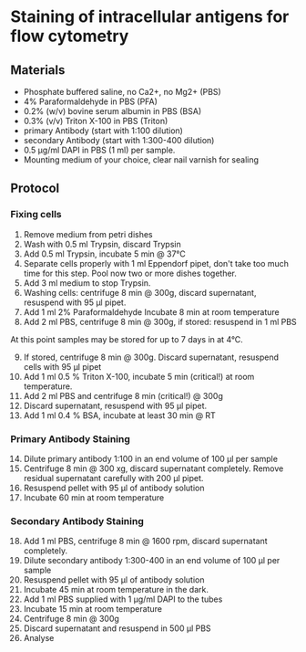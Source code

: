 Staining of intracellular antigens for flow cytometry
=====================================================

Materials
---------

* Phosphate buffered saline, no Ca2+, no Mg2+ (PBS)
* 4% Paraformaldehyde in PBS (PFA)
* 0.2% (w/v) bovine serum albumin in PBS (BSA)
* 0.3% (v/v) Triton X-100 in PBS (Triton)
* primary Antibody (start with 1:100 dilution)
* secondary Antibody (start with 1:300-400 dilution)
* 0.5 µg/ml DAPI in PBS (1 ml) per sample.
* Mounting medium of your choice, clear nail varnish for sealing

Protocol
--------

### Fixing cells

1. Remove medium from petri dishes
2. Wash with 0.5 ml Trypsin, discard Trypsin
3. Add 0.5 ml Trypsin, incubate 5 min @ 37°C
4. Separate cells properly with 1 ml Eppendorf pipet, don't take too much time for this step. Pool now two or more dishes together.
5. Add 3 ml medium to stop Trypsin.
6. Washing cells: centrifuge 8 min @ 300g, discard supernatant, resuspend with 95 µl pipet.
7. Add 1 ml 2% Paraformaldehyde Incubate 8 min at room temperature
8. Add 2 ml PBS, centrifuge 8 min @ 300g, if stored: resuspend in 1 ml PBS

At this point samples may be stored for up to 7 days in at 4°C.

9.  If stored, centrifuge 8 min @ 300g. Discard supernatant, resuspend cells with 95 µl pipet
10. Add 1 ml 0.5 % Triton X-100, incubate 5 min (critical!) at room temperature.
11. Add 2 ml PBS and centrifuge 8 min (critical!) @ 300g
12. Discard supernatant, resuspend with 95 µl pipet.
13. Add 1 ml 0.4 % BSA, incubate at least 30 min @ RT

### Primary Antibody Staining

14. Dilute primary antibody 1:100 in an end volume of 100 µl per sample
15. Centrifuge 8 min @ 300 xg, discard supernatant completely. Remove residual supernatant carefully with 200 µl pipet.
16. Resuspend pellet with 95 µl of antibody solution
17. Incubate 60 min at room temperature

### Secondary Antibody Staining

18. Add 1 ml PBS, centrifuge 8 min @ 1600 rpm, discard supernatant completely.
19. Dilute secondary antibody 1:300-400 in an end volume of 100 µl per sample
20. Resuspend pellet with 95 µl of antibody solution
21. Incubate 45 min at room temperature in the dark.
22. Add 1 ml PBS supplied with 1 µg/ml DAPI to the tubes
23. Incubate 15 min at room temperature
24. Centrifuge 8 min @ 300g
25. Discard supernatant and resuspend in 500 µl PBS
16. Analyse
